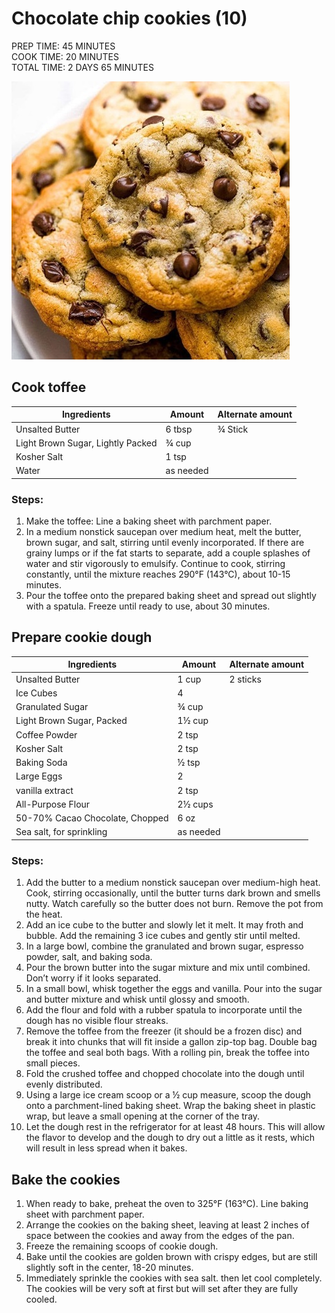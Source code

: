# Chocolate chip cookies (10)
PREP TIME: 45 MINUTES<br>
COOK TIME: 20 MINUTES<br>
TOTAL TIME: 2 DAYS 65 MINUTES<br>

![Chocolate chips](images/chocolate_chips.jpg)

## Cook toffee

| Ingredients                       | Amount    | Alternate amount |
| --------------------------------- | --------- | ---------------- |
| Unsalted Butter                   | 6 tbsp    | ¾ Stick          |
| Light Brown Sugar, Lightly Packed | ¾ cup     |                  |
| Kosher Salt                       | 1 tsp     |                  |
| Water                             | as needed |                  |


### Steps:
1.   Make the toffee: Line a baking sheet with parchment paper.
2.   In a medium nonstick saucepan over medium heat, melt the butter, brown sugar, and salt, stirring until evenly incorporated. If there are grainy lumps or if the fat starts to separate, add a couple splashes of water and stir vigorously to emulsify. Continue to cook, stirring constantly, until the mixture reaches 290°F (143°C), about 10-15 minutes.
3.   Pour the toffee onto the prepared baking sheet and spread out slightly with a spatula. Freeze until ready to use, about 30 minutes.

## Prepare cookie dough

| Ingredients                     | Amount    | Alternate amount |
| ------------------------------- | --------- | ---------------- |
| Unsalted Butter                 | 1 cup     | 2 sticks         |
| Ice Cubes                       | 4         |                  |
| Granulated Sugar                | ¾ cup     |                  |
| Light Brown Sugar, Packed       | 1½ cup    |                  |
| Coffee Powder                   | 2 tsp     |                  |
| Kosher Salt                     | 2 tsp     |                  |
| Baking Soda                     | ½ tsp     |                  |
| Large Eggs                      | 2         |                  |
| vanilla extract                 | 2 tsp     |                  |
| All-Purpose Flour               | 2½ cups   |                  |
| 50-70% Cacao Chocolate, Chopped | 6 oz      |                  |
| Sea salt, for sprinkling        | as needed |                  |


### Steps:
1.   Add the butter to a medium nonstick saucepan over medium-high heat. Cook, stirring occasionally, until the butter turns dark brown and smells nutty. Watch carefully so the butter does not burn. Remove the pot from the heat.
2.   Add an ice cube to the butter and slowly let it melt. It may froth and bubble. Add the remaining 3 ice cubes and gently stir until melted.
3.   In a large bowl, combine the granulated and brown sugar, espresso powder, salt, and baking soda. 
4.   Pour the brown butter into the sugar mixture and mix until combined. Don’t worry if it looks separated.
5.   In a small bowl, whisk together the eggs and vanilla. Pour into the sugar and butter mixture and whisk until glossy and smooth.
6.   Add the flour and fold with a rubber spatula to incorporate until the dough has no visible flour streaks.
7.   Remove the toffee from the freezer (it should be a frozen disc) and break it into chunks that will fit inside a gallon zip-top bag. Double bag the toffee and seal both bags. With a rolling pin, break the toffee into small pieces.
8.   Fold the crushed toffee and chopped chocolate into the dough until evenly distributed.
9.   Using a large ice cream scoop or a ½ cup measure, scoop the dough onto a parchment-lined baking sheet.  Wrap the baking sheet in plastic wrap, but leave a small opening at the corner of the tray.
10.  Let the dough rest in the refrigerator for at least 48 hours. This will allow the flavor to develop and the dough to dry out a little as it rests, which will result in less spread when it bakes.


## Bake the cookies

1.   When ready to bake, preheat the oven to 325°F (163°C). Line baking sheet with parchment paper. 
2.   Arrange the cookies on the baking sheet, leaving at least 2 inches of space between the cookies and away from the edges of the pan.
3.   Freeze the remaining scoops of cookie dough.
4.   Bake until the cookies are golden brown with crispy edges, but are still slightly soft in the center, 18-20 minutes. 
5.   Immediately sprinkle the cookies with sea salt. then let cool completely. The cookies will be very soft at first but will set after they are fully cooled.
